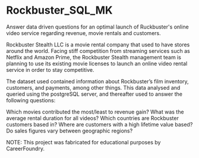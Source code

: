 # Rockbuster_SQL_MK
Answer data driven questions for an optimal launch of Ruckbuster's online video service regarding revenue, movie rentals and customers.

Rockbuster Stealth LLC is a movie rental company that used to have stores around the world. Facing stiff competition from streaming services such as Netflix and Amazon Prime, the Rockbuster Stealth management team is planning to use its existing movie licenses to launch an online video rental service in order to stay competitive.

The dataset used contained information about Rockbuster’s film inventory, customers, and payments, among other things. This data analysed and queried using the postgreSQL server, and thereafter used to answer the following questions:

Which movies contributed the most/least to revenue gain?
What was the average rental duration for all videos?
Which countries are Rockbuster customers based in?
Where are customers with a high lifetime value based?
Do sales figures vary between geographic regions?


NOTE: This project was fabricated for educational purposes by CareerFoundry.

